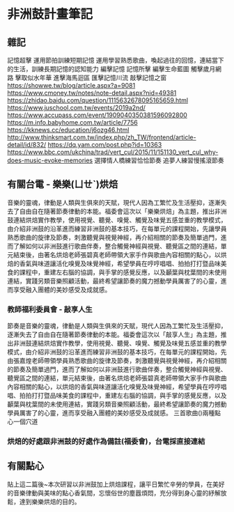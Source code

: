 # 非洲鼓計畫筆記


## 雜記
記憶超擊
運用節拍訓練短期記憶
運用學習熟悉歌曲，喚起過往的回憶，連結當下的生活，訓練長期記憶的認知能力
編擊記憶
記憶所擊
編擊生命藍圖
觸擊歲月網路
擊取似水年華
進擊海馬迴區
匯擊記憶川流
敲擊記憶之窗
https://showwe.tw/blog/article.aspx?a=9081
https://www.cmoney.tw/notes/note-detail.aspx?nid=49381
https://zhidao.baidu.com/question/1115632678095165659.html
https://www.juschool.com.tw/events/2019a2nd/
https://www.accupass.com/event/1909040350381596092800
https://m.info.babyhome.com.tw/article/7756
https://kknews.cc/education/j6ozg46.html
http://www.thinksmart.com.tw/index.php/zh_TW/frontend/article-detail/id/832/
https://dq.yam.com/post.php?id=10363
https://www.bbc.com/ukchina/trad/vert_cul/2015/11/151130_vert_cul_why-does-music-evoke-memories
選擇情人橋練習恰恰節奏
追夢人練習慢搖滾節奏

## 有關台電 - 樂樂(ㄩㄝˋ)烘焙
音樂的靈魂，律動是人類與生俱來的天賦，現代人因為工繁忙及生活壓抑，逐漸失去了自由自在隨著節奏律動的本能。福委會這次以「樂樂烘焙」為主題，推出非洲鼓連結烘焙實作教學，使用視覺、聽覺、嗅覺、觸覺及味覺五感並重的教學模式，由介紹非洲鼓的沿革進而練習非洲鼓的基本技巧，在每單元的課程開始，先讓學員熟悉歌曲的旋律及節奏，刺激聽覺與視覺神經，再介紹相關的節奏及簡單過門，進而了解如何以非洲鼓進行歌曲伴奏，整合觸覺神經與視覺、聽覺區之間的連結，單元結束後，由著名烘焙老師張碧真老師帶領大家手作與歌曲內容相關的點心，以烘焙的香氣與味道讓活化嗅覺及味覺神經，希望學員在哼哼唱唱、拍拍打打暨品味美食的課程中，重建左右腦的協調，與手掌的感覺反應，以及顳葉與枕葉間的未使用連結，實踐另類音樂照顧活動，最終希望讓節奏的魔力撼動學員厲害了的心靈，進而享受融入團體的美妙感受及成就感。 

### 教師福利委員會 - 敲享人生
節奏是音樂的靈魂，律動是人類與生俱來的天賦，現代人因為工繁忙及生活壓抑，逐漸失去了自由自在隨著節奏律動的本能。福委會這次以「敲享人生」為主題，推出非洲鼓連結烘焙實作教學，使用視覺、聽覺、嗅覺、觸覺及味覺五感並重的教學模式，由介紹非洲鼓的沿革進而練習非洲鼓的基本技巧，在每單元的課程開始，先由張嘉煌老師帶領學員熟悉歌曲的旋律及節奏，刺激聽覺與視覺神經，再介紹相關的節奏及簡單過門，進而了解如何以非洲鼓進行歌曲伴奏，整合觸覺神經與視覺、聽覺區之間的連結，單元結束後，由著名烘焙老師張碧真老師帶領大家手作與歌曲內容相關的點心，以烘焙的香氣與味道讓活化嗅覺及味覺神經，希望學員在哼哼唱唱、拍拍打打暨品味美食的課程中，重建左右腦的協調，與手掌的感覺反應，以及顳葉與枕葉間的未使用連結，實踐另類音樂照顧活動，最終希望讓節奏的魔力撼動學員厲害了的心靈，進而享受融入團體的美妙感受及成就感。
三首歌曲()兩種點心一個穴道

### 烘焙的好處跟非洲鼓的好處作為備註(福委會)，台電採直接連結

## 有關點心
貼上這二篇後~本次研習以非洲鼓加上烘焙課程，讓平日繁忙辛勞的學員，在美好的音樂律動與美味的點心香氣間，忘懷俗世的塵囂煩悶，充分得到身心靈的紓解放鬆，達到樂樂烘焙的目的。